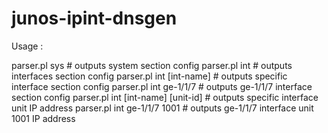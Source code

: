 junos-ipint-dnsgen
======================== 

Usage : 

parser.pl sys                              # outputs system section config 
parser.pl int                              # outputs interfaces section config
parser.pl int [int-name]                   # outputs specific interface section config
parser.pl int ge-1/1/7                     # outputs ge-1/1/7 interface section config
parser.pl int [int-name] [unit-id]         # outputs specific interface unit IP address
parser.pl int ge-1/1/7 1001                # outputs ge-1/1/7 interface unit 1001 IP address
